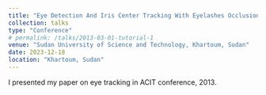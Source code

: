 ```yaml
---
title: "Eye Detection And Iris Center Tracking With Eyelashes Occlusion Correction"
collection: talks
type: "Conference"
# permalink: /talks/2013-03-01-tutorial-1
venue: "Sudan University of Science and Technology, Khartoum, Sudan"
date: 2023-12-18
location: "Khartoum, Sudan"
---
```


I presented my paper on eye tracking in ACIT conference, 2013.